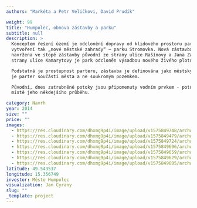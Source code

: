 ```yaml
---
authors: "Markéta a Petr Veličkovi, David Prudík"

weight: 99
title: "Humpolec, obnova zástavby a parku"
subtitle: null
description: >
  Konceptem řešení území je odclonění dopravy od klidového prostoru parku a
  vytvoření tak „nové městské zahrady“ – parku Stromovka. Nová zástavba je
  navržena ve stopě zástavby původní ze strany ulice Rašínovy a Jana Zábrany. Ze
  strany ulice Kamarytovy je park odcloněn výsadbou nového živého plotu.

  Podstatná je prostupnost parteru, zástavba je definována jako městský dům, kdy
  je parter součástí města a ne soukromým pozemkem. 

  Původní, dnes zatrubněné potoky jsou připomenuty vodním prvkem - potokem - v
  místě jeho někdejšího průběhu.

category: Navrh
year: 2014
size: ""
price: ""
images:
  - https://res.cloudinary.com/dhxmg9p4i/image/upload/v1575849748/archweb/A0035_bm309p.jpg
  - https://res.cloudinary.com/dhxmg9p4i/image/upload/v1575849479/archweb/Aa0060_waro2h.jpg
  - https://res.cloudinary.com/dhxmg9p4i/image/upload/v1575849724/archweb/Aa0030_iotjc7.jpg
  - https://res.cloudinary.com/dhxmg9p4i/image/upload/v1575849696/archweb/Ab0000_bcie4j.jpg
  - https://res.cloudinary.com/dhxmg9p4i/image/upload/v1575849659/archweb/Ab0010_xjhgab.jpg
  - https://res.cloudinary.com/dhxmg9p4i/image/upload/v1575849629/archweb/Ab0020_itvocc.jpg
  - https://res.cloudinary.com/dhxmg9p4i/image/upload/v1575849605/archweb/Panely_B1_2x_fin_2014_08_22_Page_1_ght8o4.jpg
latitude: 49.543537
longitude: 15.356749
investor: Město Humpolec
visualization: Jan Cyrany
slug: ""
_template: project
---
```

